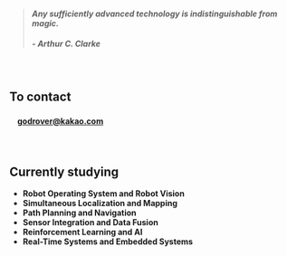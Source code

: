 > #### *Any sufficiently advanced technology is indistinguishable from magic.*
> ##### - Arthur C. Clarke

　

## **To contact**

#### 　[godrover@kakao.com](mailto:godrover@kakao.com)

　

## **Currently studying**

- **Robot Operating System and Robot Vision**
- **Simultaneous Localization and Mapping**
- **Path Planning and Navigation**
- **Sensor Integration and Data Fusion**
- **Reinforcement Learning and AI**
- **Real-Time Systems and Embedded Systems**
